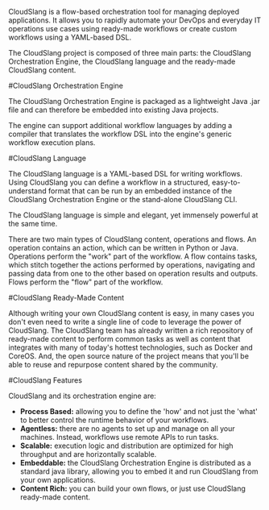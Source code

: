 CloudSlang is a flow-based orchestration tool for managing deployed applications. It allows you to rapidly automate your DevOps and everyday IT operations use cases using ready-made workflows or create custom workflows using a YAML-based DSL.
 
The CloudSlang project is composed of three main parts: the CloudSlang Orchestration Engine, the CloudSlang language and the ready-made CloudSlang content.
 
#CloudSlang Orchestration Engine

The CloudSlang Orchestration Engine is packaged as a lightweight Java .jar file and can therefore be embedded into existing Java projects.
 
The engine can support additional workflow languages by adding a compiler that translates the workflow DSL into the engine's generic workflow execution plans.
 
#CloudSlang Language

The CloudSlang language is a YAML-based DSL for writing workflows. Using CloudSlang you can define a workflow in a structured, easy-to-understand format that can be run by an embedded instance of the CloudSlang Orchestration Engine or the stand-alone CloudSlang CLI.
 
The CloudSlang language is simple and elegant, yet immensely powerful at the same time.
 
There are two main types of CloudSlang content, operations and flows. An operation contains an action, which can be written in Python or Java. Operations perform the "work" part of the workflow. A flow contains tasks, which stitch together the actions performed by operations, navigating and passing data from one to the other based on operation results and outputs. Flows perform the "flow" part of the workflow.

#CloudSlang Ready-Made Content

Although writing your own CloudSlang content is easy, in many cases you don't even need to write a single line of code to leverage the power of CloudSlang. The CloudSlang team has already written a rich repository of ready-made content to perform common tasks as well as content that integrates with many of today's hottest technologies, such as Docker and CoreOS. And, the open source nature of the project means that you'll be able to reuse and repurpose content shared by the community.

#CloudSlang Features

CloudSlang and its orchestration engine are:

+ **Process Based:** allowing you to define the 'how' and not just the 'what' to better control the runtime behavior of your workflows.
+ **Agentless:** there are no agents to set up and manage on all your machines. Instead, workflows use remote APIs to run tasks.
+ **Scalable:** execution logic and distribution are optimized for high throughput and are horizontally scalable.
+ **Embeddable:** the CloudSlang Orchestration Engine is distributed as a standard java library, allowing you to embed it and run CloudSlang from your own applications.
+ **Content Rich:** you can build your own flows, or just use CloudSlang ready-made content.